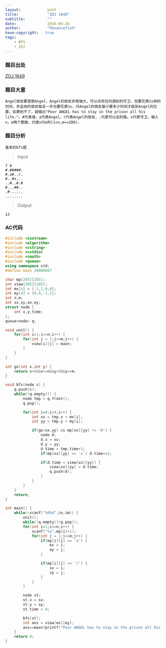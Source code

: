 ```yaml
---
layout:			   post
title:             "ZOJ 1649"
subtitle:          ""
date:              2016-04-26
author:            "Penancefish"
have-copyright:   true
tags:
    - BFS
    - ZOJ
---
```


### 题目出处
[ZOJ 1649]("http://acm.zju.edu.cn/onlinejudge/showProblem.do?problemId=649")

### 题目大意
	Angel朋友要营救Angel，Angel的朋友非常强大，可以杀死任何遇到的守卫，但要花费1s钟的时间，并且他的朋友每走一步也要花费1s，问Angel的朋友最少要多少时间才能到Angel的位置，如果到不了，就输出"Poor ANGEL has to stay in the prison all his life."。#代表墙，a代表Angel，r代表Angel的朋友，.代表可以走的路，x代表守卫，输入n，m两个整数，代表n行m列(1<n,m<=200)。

### 题目分析
	基本的bfs题

>Input

```
7 8 
#.#####. 
#.a#..r. 
#..#x... 
..#..#.# 
#...##.. 
.#...... 
........

```

>Output

```
13
```

### AC代码

```cpp
#include <iostream>
#include <algorithm>
#include <cstring>
#include <cstdio>
#include <cmath>
#include <queue>
using namespace std;
#define maxn 10000007

char mp[205][205];
int view[205][205];
int mx[4] = {-1,1,0,0};
int my[4] = {0,0,-1,1};
int n,m;
int sx,sy,ex,ey;
struct node {
	int x,y,time;
};
queue<node> q;

void unit() {
	for(int i=1;i<=n;i++) {
		for(int j = 1;j<=m;j++) {
			view[i][j] = maxn;
		}
	}
}

int go(int x,int y) {
	return x>0&&x<=n&&y>0&&y<=m;
}

void bfs(node s) {
	q.push(s);
	while(!q.empty()) {
		node tmp = q.front();
		q.pop();

		for(int i=0;i<4;i++) {
			int xx = tmp.x + mx[i];
			int yy = tmp.y + my[i];

			if(go(xx,yy) && mp[xx][yy] != '#') {
				node d;
				d.x = xx;
				d.y = yy;
				d.time = tmp.time+1;
				if(mp[xx][yy] == 'x') d.time+=1;

				if(d.time < view[xx][yy]) {
					view[xx][yy] = d.time;
					q.push(d);
				}
			}
		}
	}
	return;
}

int main() {
	while(~scanf("%d%d",&n,&m)) {
		unit();
		while(!q.empty())q.pop();
		for(int i=1;i<=n;i++) {
			scanf("%s",mp[i]+1);
			for(int j = 1;j<=m;j++) {
				if(mp[i][j] == 'a') {
					ex = i;
					ey = j;
				}

				if(mp[i][j] == 'r') {
					sx = i;
					sy = j;
				}
			}
		}

		node st;
		st.x = sx;
		st.y = sy;
		st.time = 0;

		bfs(st);
		int ans = view[ex][ey];
		ans==maxn?printf("Poor ANGEL has to stay in the prison all his life.\n"):printf("%d\n",ans);
	}
	return 0;
}
```